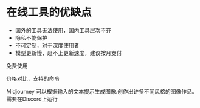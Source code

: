 # 在线工具的优缺点

* 国外的工具无法使用，国内工具层次不齐
* 隐私不能保护
* 不可定制，对于深度使用者
* 模型更新慢，赶不上更新速度，建议按月支付

免费使用

价格对比，支持的命令


Midjourney 
可以根据输入的文本提示生成图像.创作出许多不同风格的图像作品。需要在Discord上运行

